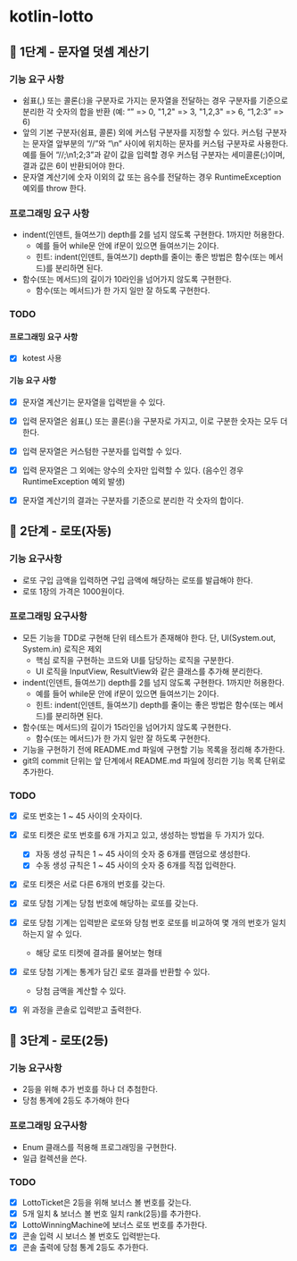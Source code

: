 # kotlin-lotto

## 🚀 1단계 - 문자열 덧셈 계산기

### 기능 요구 사항
- 쉼표(,) 또는 콜론(:)을 구분자로 가지는 문자열을 전달하는 경우 구분자를 기준으로 분리한 각 숫자의 합을 반환 (예: “” => 0, "1,2" => 3, "1,2,3" => 6, “1,2:3” => 6)
- 앞의 기본 구분자(쉼표, 콜론) 외에 커스텀 구분자를 지정할 수 있다. 커스텀 구분자는 문자열 앞부분의 “//”와 “\n” 사이에 위치하는 문자를 커스텀 구분자로 사용한다. 예를 들어 “//;\n1;2;3”과 같이 값을 입력할 경우 커스텀 구분자는 세미콜론(;)이며, 결과 값은 6이 반환되어야 한다.
- 문자열 계산기에 숫자 이외의 값 또는 음수를 전달하는 경우 RuntimeException 예외를 throw 한다.

### 프로그래밍 요구 사항
- indent(인덴트, 들여쓰기) depth를 2를 넘지 않도록 구현한다. 1까지만 허용한다.
    - 예를 들어 while문 안에 if문이 있으면 들여쓰기는 2이다.
    - 힌트: indent(인덴트, 들여쓰기) depth를 줄이는 좋은 방법은 함수(또는 메서드)를 분리하면 된다.
- 함수(또는 메서드)의 길이가 10라인을 넘어가지 않도록 구현한다.
  - 함수(또는 메서드)가 한 가지 일만 잘 하도록 구현한다.

### TODO
#### 프로그래밍 요구 사항
- [x] kotest 사용

#### 기능 요구 사항
- [x] 문자열 계산기는 문자열을 입력받을 수 있다.
- [x] 입력 문자열은 쉼표(,) 또는 콜론(:)을 구분자로 가지고, 이로 구분한 숫자는 모두 더한다.
- [x] 입력 문자열은 커스텀한 구분자를 입력할 수 있다.
- [x] 입력 문자열은 그 외에는 양수의 숫자만 입력할 수 있다. (음수인 경우 RuntimeException 예외 발생)
- [x] 문자열 계산기의 결과는 구분자를 기준으로 분리한 각 숫자의 합이다.


## 🚀 2단계 - 로또(자동)

### 기능 요구사항
- 로또 구입 금액을 입력하면 구입 금액에 해당하는 로또를 발급해야 한다.
- 로또 1장의 가격은 1000원이다.

### 프로그래밍 요구사항
- 모든 기능을 TDD로 구현해 단위 테스트가 존재해야 한다. 단, UI(System.out, System.in) 로직은 제외
  - 핵심 로직을 구현하는 코드와 UI를 담당하는 로직을 구분한다.
  - UI 로직을 InputView, ResultView와 같은 클래스를 추가해 분리한다.
- indent(인덴트, 들여쓰기) depth를 2를 넘지 않도록 구현한다. 1까지만 허용한다.
  - 예를 들어 while문 안에 if문이 있으면 들여쓰기는 2이다.
  - 힌트: indent(인덴트, 들여쓰기) depth를 줄이는 좋은 방법은 함수(또는 메서드)를 분리하면 된다.
- 함수(또는 메서드)의 길이가 15라인을 넘어가지 않도록 구현한다.
  - 함수(또는 메서드)가 한 가지 일만 잘 하도록 구현한다.
- 기능을 구현하기 전에 README.md 파일에 구현할 기능 목록을 정리해 추가한다.
- git의 commit 단위는 앞 단계에서 README.md 파일에 정리한 기능 목록 단위로 추가한다.

### TODO
- [x] 로또 번호는 1 ~ 45 사이의 숫자이다.
- [x] 로또 티켓은 로또 번호를 6개 가지고 있고, 생성하는 방법을 두 가지가 있다.
  - [x] 자동 생성 규칙은 1 ~ 45 사이의 숫자 중 6개를 랜덤으로 생성한다.
  - [x] 수동 생성 규칙은 1 ~ 45 사이의 숫자 중 6개를 직접 입력한다.
- [x] 로또 티켓은 서로 다른 6개의 번호를 갖는다.
- [x] 로또 당첨 기계는 당첨 번호에 해당하는 로또를 갖는다.
- [x] 로또 당첨 기계는 입력받은 로또와 당첨 번호 로또를 비교하여 몇 개의 번호가 일치하는지 알 수 있다.
  - 해당 로또 티켓에 결과를 물어보는 형태 
- [x] 로또 당첨 기계는 통계가 담긴 로또 결과를 반환할 수 있다.
  - 당첨 금액을 계산할 수 있다.
- [x] 위 과정을 콘솔로 입력받고 출력한다.


## 🚀 3단계 - 로또(2등)

### 기능 요구사항
- 2등을 위해 추가 번호를 하나 더 추첨한다.
- 당첨 통계에 2등도 추가해야 한다

### 프로그래밍 요구사항
- Enum 클래스를 적용해 프로그래밍을 구현한다.
- 일급 컬렉션을 쓴다.

### TODO
- [x] LottoTicket은 2등을 위해 보너스 볼 번호를 갖는다.
- [x] 5개 일치 & 보너스 볼 번호 일치 rank(2등)를 추가한다.
- [x] LottoWinningMachine에 보너스 로또 번호를 추가한다.
- [x] 콘솔 입력 시 보너스 볼 번호도 입력받는다.
- [x] 콘솔 출력에 당첨 통계 2등도 추가한다.
